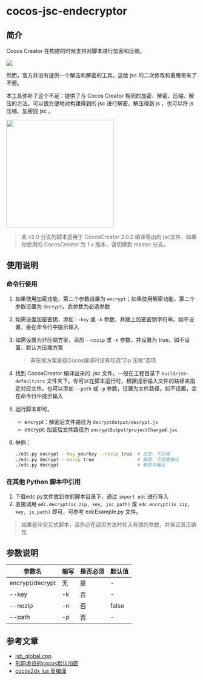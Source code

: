 # cocos-jsc-endecryptor

## 简介

Cocos Creator 在构建的时候支持对脚本进行加密和压缩。

![](https://ws3.sinaimg.cn/large/0069RVTdgy1fuzxib2j7gj30no04ojrl.jpg)

然而，官方并没有提供一个解压和解密的工具。这给 jsc 的二次修改和重用带来了不便。

本工具弥补了这个不足：提供了与 Cocos Creator 相同的加密、解密、压缩、解压的方法。可以很方便地对构建得到的 jsc 进行解密、解压得到 js ，也可以将 js 压缩、加密回 jsc 。

<img src="https://camo.githubusercontent.com/a958d311700ec37fb2ffb8b943a153ea3a8fd929/687474703a2f2f6f6e6d7737793666342e626b742e636c6f7564646e2e636f6d2f6a73632d656e646563727970742e706e67" alt="" data-canonical-src="http://onmw7y6f4.bkt.clouddn.com/jsc-endecrypt.png" width="283">

> 此 v2.0 分支的脚本适用于 CocosCreator 2.0.2 编译导出的 jsc文件，如果你使用的 CocosCreator 为 1.x 版本，请切换到 master 分支。

## 使用说明

### 命令行使用

1. 如果使用加密功能，第二个参数设置为 `encrypt`；如果使用解密功能，第二个参数设置为 `decrypt`。此参数为必选参数

2. 如需设置加密密钥，添加 `--key` 或 `-k` 参数，并跟上加密密钥字符串。如不设置，会在命令行中提示输入

3. 如需设置为非压缩方案，添加 `--nozip` 或 `-n` 参数，并设置为 true。如不设置，默认为压缩方案

    > 非压缩方案是指Cocos编译时没有勾选“Zip 压缩”选项

4. 找到 CocosCreator 编译出来的 .jsc 文件，一般在工程目录下 `build/jsb-default/src` 文件夹下。你可以在脚本运行时，根据提示输入文件的路径来指定对应文件。也可以添加 `--path` 或 `-p` 参数，设置为文件路径。如不设置，会在命令行中提示输入


5. 运行脚本即可。

    - encrypt：解密后文件路径为 `decryptOutput/decrypt.js`
    - decrypt: 加密后文件路径为 `encryptOutput/projectChanged.jsc`

6. 举例：

    ``` sh
    ./edc.py encrypt --key yourkey --nozip true  # 加密，不压缩
    ./edc.py decrypt --nozip true                # 解密，不需要解压
    ./edc.py decrypt                             # 解密并解压
    ```

### 在其他 Python 脚本中引用

1. 下载edc.py文件放到你的脚本目录下，通过 `import edc` 进行导入
2. 直接调用 `edc.decrypt(is_zip, key, jsc_path)` 或 `edc.encrypt(is_zip, key, js_path)` 即可，可参考 edcExample.py 文件。

> 如果是非交互式脚本，请务必在调用方法时传入有效的参数，并保证其正确性

## 参数说明

| 参数名 | 缩写 | 是否必须 | 默认值 |
| ----- | ----- | ---- | ----- |
| encrypt/decrypt | 无 | 是 | - |
| --key | -k | 否 | - |
| --nozip | -n | 否 | false |
| --path | -p | 否 | - |

## 参考文章

- [jsb_global.cpp](https://github.com/cocos-creator/cocos2d-x-lite/blob/develop/cocos/scripting/js-bindings/manual/jsb_global.cpp)
- [形同虚设的cocos默认加密](http://blog.shuax.com/archives/decryptcocos.html)
- [cocos2dx lua 反编译](https://bbs.pediy.com/thread-216800.htm)
